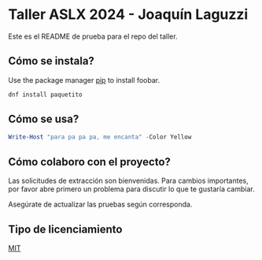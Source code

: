 # Taller ASLX 2024 - Joaquín Laguzzi

Este es el README de prueba para el repo del taller.

## Cómo se instala?

Use the package manager [pip](https://pip.pypa.io/en/stable/) to install foobar.

```bash
dnf install paquetito
```

## Cómo se usa?

```powershell
Write-Host "para pa pa pa, me encanta" -Color Yellow
```

## Cómo colaboro con el proyecto?

Las solicitudes de extracción son bienvenidas. Para cambios importantes, por favor abre primero un problema para discutir lo que te gustaría cambiar.

Asegúrate de actualizar las pruebas según corresponda.

## Tipo de licenciamiento

[MIT](https://choosealicense.com/licenses/mit/)

